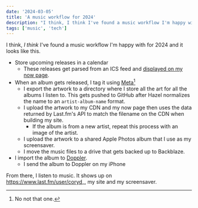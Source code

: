 ```yaml
---
date: '2024-03-05'
title: 'A music workflow for 2024'
description: "I think, I think I've found a music workflow I'm happy with for 2024 and it looks like this."
tags: ['music', 'tech']
---
```

I think, *I think* I've found a music workflow I'm happy with for 2024 and it looks like this.<!-- excerpt -->

- Store upcoming releases in a calendar
  - These releases get parsed from an ICS feed and [displayed on my now page](https://coryd.dev/now#album-releases).
- When an album gets released, I tag it using [Meta](https://www.nightbirdsevolve.com/meta/)[^1]
  - I export the artwork to a directory where I store all the art for all the albums I listen to. This gets pushed to GitHub after Hazel normalizes the name to an `artist-album-name` format.
  - I upload the artwork to my CDN and my now page then uses the data returned by Last.fm's API to match the filename on the CDN when building my site.
    - If the album is from a new artist, repeat this process with an image of the artist.
  - I upload the artwork to a shared Apple Photos album that I use as my screensaver.
  - I move the music files to a drive that gets backed up to Backblaze.
- I import the album to [Doppler](https://brushedtype.co/doppler/).
  - I send the album to Doppler on my iPhone

From there, I listen to music. It shows up on https://www.last.fm/user/coryd_, my site and my screensaver.

[^1]: No not that one.